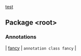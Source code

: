 [test](test/index)

## Package &lt;root&gt;

### Annotations

| [fancy](test/fancy/index) | `annotation class fancy` |

